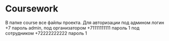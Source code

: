# Coursework
В папке course все файлы проекта. Для авторизации под админом логин +7 пароль admin, под организатором +71111111111 пароль 1 под сотрудником +72222222222 пароль 1
